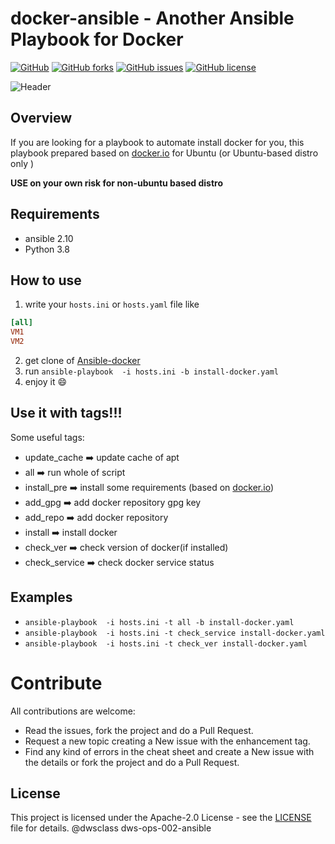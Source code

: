 # docker-ansible - Another Ansible Playbook for Docker

[![GitHub](https://img.shields.io/badge/dws-ops--002--ansible-brightgreen?style=plastic)](https://github.com/mi-alkhamis/docker-ansible)
[![GitHub forks](https://img.shields.io/github/forks/mi-alkhamis/docker-ansible?style=plastic)](https://github.com/mi-alkhamis/docker-ansible/network)
[![GitHub issues](https://img.shields.io/github/issues/mi-alkhamis/docker-ansible?color=orange&style=plastic)](https://github.com/mi-alkhamis/docker-ansible/issues) 
[![GitHub license](https://img.shields.io/github/license/mi-alkhamis/docker-ansible?style=plastic)](https://github.com/mi-alkhamis/docker-ansible/blob/main/LICENSE)

![Header](https://i.morioh.com/210401/0198a4ba.webp)

## Overview

If you are looking for a playbook to automate install docker for you, this playbook prepared based on [docker.io](https://docs.docker.com/engine/install/ubuntu/) for Ubuntu (or Ubuntu-based distro only )

**USE on your own risk for non-ubuntu based distro**

## Requirements

- ansible 2.10
- Python 3.8

## How to use 

1. write your `hosts.ini` or `hosts.yaml` file like 

```ini
[all]
VM1 
VM2
```

2. get clone of   [Ansible-docker](https://github.com/mi-alkhamis/docker-ansible.git)
3. run `ansible-playbook  -i hosts.ini -b install-docker.yaml`
4. enjoy it :smile:



## Use it with tags!!!

Some useful tags:

- update_cache :arrow_right: update cache of apt
- all :arrow_right: run whole of script
- install_pre :arrow_right:  install some requirements (based on  [docker.io]())
- add_gpg :arrow_right:  add docker repository gpg key
- add_repo :arrow_right: add docker repository
- install :arrow_right: install docker
- check_ver :arrow_right: check version of docker(if installed)
- check_service :arrow_right: check docker service status

## Examples

-  `ansible-playbook  -i hosts.ini -t all -b install-docker.yaml`
-  `ansible-playbook  -i hosts.ini -t check_service install-docker.yaml`
- `ansible-playbook  -i hosts.ini -t check_ver install-docker.yaml`

# Contribute

All contributions are welcome:

- Read the issues, fork the project and do a Pull Request.
- Request a new topic creating a New issue with the enhancement tag.
- Find any kind of errors in the cheat sheet and create a New issue with the details or fork the project and do a Pull Request.



## License

This project is licensed under the Apache-2.0 License  - see the [LICENSE](https://github.com/mi-alkhamis/docker-ansible/blob/main/LICENSE) file for details.
 @dwsclass dws-ops-002-ansible
